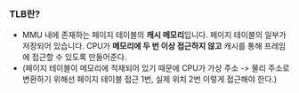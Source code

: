 ### TLB란?
- MMU 내에 존재하는 페이지 테이블의 **캐시 메모리**입니다. 페이지 테이블의 일부가 저장되어 있습니다. CPU가 **메모리에 두 번 이상 접근하지 않고** 캐시를 통해 프레임에 접근할 수 있도록 만들어준다. 
- (페이지 테이블이 메모리에 적재되어 있기 때문에 CPU가 가상 주소 -> 물리 주소로 변환하기 위해선 페이지 테이블 접근 1번, 실제 위치 2번 이렇게 접근해야 한다.)
